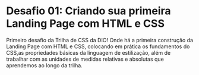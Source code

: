 # Desafio 01: Criando sua primeira Landing Page com HTML e CSS

Primeiro desafio da Trilha de CSS da DIO! Onde há a primeira construção da Landing Page com HTML e CSS, colocando em prática os fundamentos do CSS,as propriedades básicas da linguagem de estilização, além de trabalhar com as unidades de medidas relativas e absolutas que aprendemos ao longo da trilha.

